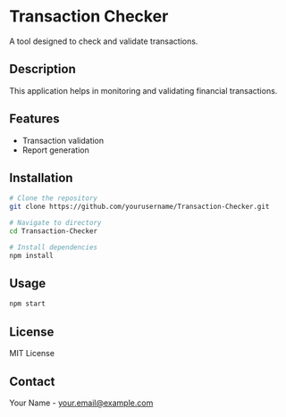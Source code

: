 # Transaction Checker

A tool designed to check and validate transactions.

## Description

This application helps in monitoring and validating financial transactions.

## Features

- Transaction validation
- Report generation

## Installation

```bash
# Clone the repository
git clone https://github.com/yourusername/Transaction-Checker.git

# Navigate to directory
cd Transaction-Checker

# Install dependencies
npm install
```

## Usage

```bash
npm start
```


## License

MIT License

## Contact

Your Name - your.email@example.com
